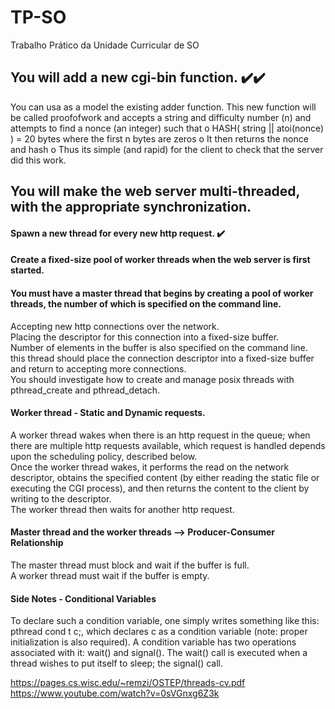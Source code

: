 # TP-SO
Trabalho Prático da Unidade Curricular de SO


## You will add a new cgi-bin function.  ✔️✔️

You can usa as a model the existing adder function.
This new function will be called proofofwork and accepts a string and difficulty number (n)
and attempts to find a nonce (an integer) such that
o HASH( string || atoi(nonce) ) = 20 bytes where the first n bytes are zeros
o It then returns the nonce and hash
o Thus its simple (and rapid) for the client to check that the server did this work.


## You will make the web server multi-threaded, with the appropriate synchronization. 

####  Spawn a new thread for every new http request. ✔️
#### Create a fixed-size pool of worker threads when the web server is first started.
####  You must have a master thread that begins by creating a pool of worker threads, the number of which is specified on the command line.
Accepting new http connections over the network.<br>
Placing the descriptor for this connection into a fixed-size buffer.<br>
Number of elements in the buffer is also specified on the command line.<br>
this thread should place the connection descriptor into a fixed-size buffer and return to accepting more connections.<br>
You should investigate how to create and manage posix threads with pthread_create and pthread_detach.<br>
#### Worker thread - Static and Dynamic requests. 
A worker thread wakes when there is an http request in the queue; when there are multiple http
requests available, which request is handled depends upon the scheduling policy, described
below.<br>
Once the worker thread wakes, it performs the read on the network descriptor, obtains the
specified content (by either reading the static file or executing the CGI process), and then returns
the content to the client by writing to the descriptor.<br>
The worker thread then waits for another http request.<br>
#### Master thread and the worker threads --> Producer-Consumer Relationship
The master thread must block and wait if the buffer is full.<br>
A worker thread must wait if the buffer is empty.<br>

#### Side Notes - Conditional Variables
To declare such a condition variable, one simply writes something
like this: pthread cond t c;, which declares c as a condition variable
(note: proper initialization is also required). A condition variable has two
operations associated with it: wait() and signal(). The wait() call
is executed when a thread wishes to put itself to sleep; the signal() call.

https://pages.cs.wisc.edu/~remzi/OSTEP/threads-cv.pdf
https://www.youtube.com/watch?v=0sVGnxg6Z3k
